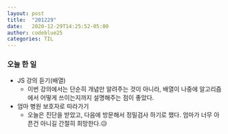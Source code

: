 ```yaml
---
layout: post
title:  "201229"
date:   2020-12-29T14:25:52-05:00
author: codeblue25
categories: TIL
---
```


<h3>오늘 한 일</h3>

* JS 강의 듣기(배열)
  * 이번 강의에서는 단순히 개념만 알려주는 것이 아니라, 배열이 나중에 알고리즘에서 어떻게 쓰이는지까지 설명해주는 점이 좋았다.
* 엄마 병원 보호자로 따라가기
  * 오늘은 진단을 받았고, 다음에 방문해서 정밀검사 하기로 했다. 엄마가 너무 아픈건 아니길 간절히 희망한다.😥



